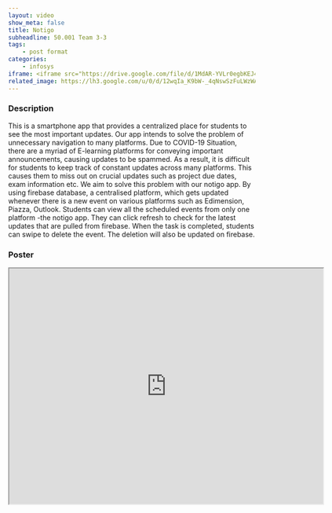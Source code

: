 ```yaml
---
layout: video
show_meta: false
title: Notigo
subheadline: 50.001 Team 3-3 
tags:
    - post format
categories:
    - infosys
iframe: <iframe src="https://drive.google.com/file/d/1MdAR-YVLr0egbKEJ4PsJyWAA2IlDoyf8/preview" width="320" height="240"></iframe>
related_image: https://lh3.google.com/u/0/d/12wqIa_K9bW-_4qNswSzFuLWzWAmmHAec=w300-h300-p-k-nu-iv1
---
```



### Description

This is a smartphone app that provides a centralized place for students to see the most important updates. Our app intends to solve the problem of unnecessary navigation to many platforms. Due to COVID-19 Situation, there are a myriad of E-learning platforms for conveying important announcements, causing updates to be spammed. As a result, it is difficult for students to keep track of constant updates across many platforms. This causes them to miss out on crucial updates such as project due dates, exam information etc. We aim to solve this problem with our notigo app. By using firebase database, a centralised platform, which gets updated whenever there is a new event on various platforms such as Edimension, Piazza, Outlook. Students can view all the scheduled events from only one platform -the notigo app. They can click refresh to check for the latest updates that are pulled from firebase. When the task is completed, students can swipe to delete the event. The deletion will also be updated on firebase.

### Poster

<iframe src="https://drive.google.com/file/d/12wqIa_K9bW-_4qNswSzFuLWzWAmmHAec/preview" width="640" height="480"></iframe>
